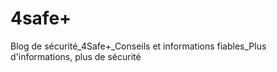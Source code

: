 # 4safe+
Blog de sécurité_4Safe+_Conseils et informations fiables_Plus d'informations, plus de sécurité
